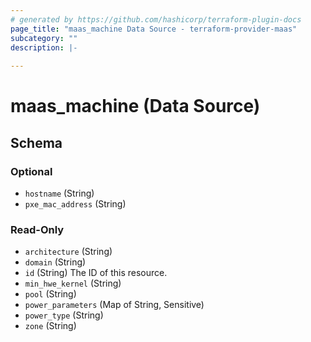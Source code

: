 ```yaml
---
# generated by https://github.com/hashicorp/terraform-plugin-docs
page_title: "maas_machine Data Source - terraform-provider-maas"
subcategory: ""
description: |-
  
---
```


# maas_machine (Data Source)





<!-- schema generated by tfplugindocs -->
## Schema

### Optional

- `hostname` (String)
- `pxe_mac_address` (String)

### Read-Only

- `architecture` (String)
- `domain` (String)
- `id` (String) The ID of this resource.
- `min_hwe_kernel` (String)
- `pool` (String)
- `power_parameters` (Map of String, Sensitive)
- `power_type` (String)
- `zone` (String)
